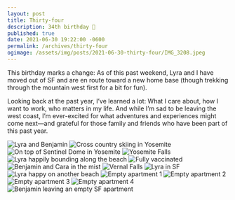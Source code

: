 ```yaml
---
layout: post
title: Thirty-four
description: 34th birthday 🎂
published: true
date: 2021-06-30 19:22:00 -0600
permalink: /archives/thirty-four
ogimage: /assets/img/posts/2021-06-30-thirty-four/IMG_3208.jpeg
---
```

This birthday marks a change: As of this past weekend, Lyra and I have moved out of SF and are en route toward a new home base (though trekking through the mountain west first for a bit for fun).

Looking back at the past year, I’ve learned a lot: What I care about, how I want to work, who matters in my life. And while I’m sad to be leaving the west coast, I’m ever-excited for what adventures and experiences might come next—and grateful for those family and friends who have been part of this past year.

![Lyra and Benjamin][1]
![Cross country skiing in Yosemite][2]
![On top of Sentinel Dome in Yosemite][3]
![Yosemite Falls][4]
![Lyra happily bounding along the beach][5]
![Fully vaccinated][6]
![Benjamin and Cara in the mist][7]
![Vernal Falls][8]
![Lyra in SF][9]
![Lyra happy on another beach][10]
![Empty apartment 1][11]
![Empty apartment 2][12]
![Empty apartment 3][13]
![Empty apartment 4][14]
![Benjamin leaving an empty SF apartment][15]

[1]: /assets/img/posts/2021-06-30-thirty-four/IMG_3208.jpeg
[2]: /assets/img/posts/2021-06-30-thirty-four/IMG_3419.jpeg
[3]: /assets/img/posts/2021-06-30-thirty-four/IMG_3520.jpeg
[4]: /assets/img/posts/2021-06-30-thirty-four/IMG_3584.jpeg
[5]: /assets/img/posts/2021-06-30-thirty-four/IMG_3728.jpeg
[6]: /assets/img/posts/2021-06-30-thirty-four/IMG_4068.jpeg
[7]: /assets/img/posts/2021-06-30-thirty-four/IMG_4673.jpeg
[8]: /assets/img/posts/2021-06-30-thirty-four/IMG_4695.jpeg
[9]: /assets/img/posts/2021-06-30-thirty-four/IMG_4867.jpeg
[10]: /assets/img/posts/2021-06-30-thirty-four/IMG_4921.jpeg
[11]: /assets/img/posts/2021-06-30-thirty-four/IMG_4989.jpeg
[12]: /assets/img/posts/2021-06-30-thirty-four/IMG_4990.jpeg
[13]: /assets/img/posts/2021-06-30-thirty-four/IMG_4993.jpeg
[14]: /assets/img/posts/2021-06-30-thirty-four/IMG_4994.jpeg
[15]: /assets/img/posts/2021-06-30-thirty-four/IMG_5001.jpeg
